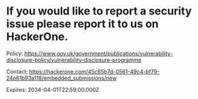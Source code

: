 # If you would like to report a security issue please report it to us on HackerOne.

Policy: https://www.gov.uk/government/publications/vulnerability-disclosure-policy/vulnerability-disclosure-programme

Contact: https://hackerone.com/45c65b7d-0561-49c4-bf79-24e61b93a118/embedded_submissions/new

Expires: 2034-04-01T22:59:00.000Z